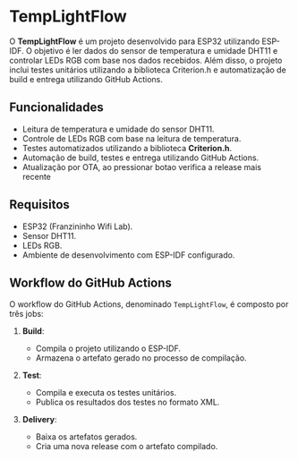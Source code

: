 # TempLightFlow

O **TempLightFlow** é um projeto desenvolvido para ESP32 utilizando ESP-IDF. O objetivo é ler dados do sensor de temperatura e umidade DHT11 e controlar LEDs RGB com base nos dados recebidos. Além disso, o projeto inclui testes unitários utilizando a biblioteca Criterion.h e automatização de build e entrega utilizando GitHub Actions.

## Funcionalidades

- Leitura de temperatura e umidade do sensor DHT11.
- Controle de LEDs RGB com base na leitura de temperatura.
- Testes automatizados utilizando a biblioteca **Criterion.h**.
- Automação de build, testes e entrega utilizando GitHub Actions.
- Atualização por OTA, ao pressionar botao verifica a release mais recente

## Requisitos

- ESP32 (Franzininho Wifi Lab).
- Sensor DHT11.
- LEDs RGB.
- Ambiente de desenvolvimento com ESP-IDF configurado.

## Workflow do GitHub Actions

O workflow do GitHub Actions, denominado `TempLightFlow`, é composto por três jobs:

1. **Build**:
    - Compila o projeto utilizando o ESP-IDF.
    - Armazena o artefato gerado no processo de compilação.
   
2. **Test**:
    - Compila e executa os testes unitários.
    - Publica os resultados dos testes no formato XML.
   
3. **Delivery**:
    - Baixa os artefatos gerados.
    - Cria uma nova release com o artefato compilado.

